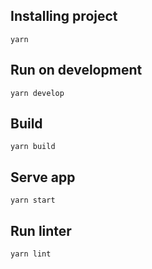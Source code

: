 ## Installing project
```
yarn
```

## Run on development
```
yarn develop
```

## Build
```
yarn build
```

## Serve app
```
yarn start
```

## Run linter
```
yarn lint
```
